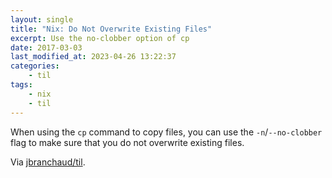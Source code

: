 ```yaml
---
layout: single
title: "Nix: Do Not Overwrite Existing Files"
excerpt: Use the no-clobber option of cp
date: 2017-03-03
last_modified_at: 2023-04-26 13:22:37
categories:
    - til
tags:
    - nix
    - til
---
```


When using the `cp` command to copy files, you can use the `-n`/`--no-clobber` flag to make
sure that you do not overwrite existing files.

Via [jbranchaud/til](https://github.com/jbranchaud/til).
